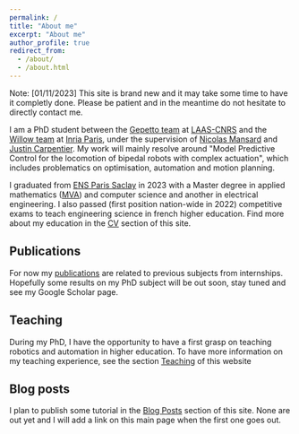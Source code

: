 ```yaml
---
permalink: /
title: "About me"
excerpt: "About me"
author_profile: true
redirect_from: 
  - /about/
  - /about.html
---
```


Note: [01/11/2023] This site is brand new and it may take some time to have it completly done. Please be patient and in the meantime do not hesitate to directly contact me.

I am a PhD student between the [Gepetto team](https://www.laas.fr/public/fr/gepetto) at [LAAS-CNRS](https://www.laas.fr) and the [Willow team](https://www.di.ens.fr/willow/) at [Inria Paris](https://www.inria.fr/fr/centre-inria-de-paris), under the supervision of [Nicolas Mansard](https://gepettoweb.laas.fr/nmansardx``) and [Justin Carpentier](https://jcarpent.github.io/). My work will mainly resolve around "Model Predictive Control for the locomotion of bipedal robots with complex actuation", which includes problematics on optimisation, automation and motion planning.

I graduated from [ENS Paris Saclay](https://ens-paris-saclay.fr/) in 2023 with a Master degree in applied mathematics ([MVA](https://www.master-mva.com/)) and computer science and another in electrical engineering. I also passed (first position nation-wide in 2022) competitive exams to teach engineering science in french higher education. Find more about my education in the [CV](https://ludovicdematteis.github.io/cv/) section of this site.

## Publications
For now my [publications](https://ludovicdematteis.github.io/publications/) are related to previous subjects from internships. Hopefully some results on my PhD subject will be out soon, stay tuned and see my Google Scholar page.

## Teaching
During my PhD, I have the opportunity to have a first grasp on teaching robotics and automation in higher education. To have more information on my teaching experience, see the section [Teaching](https://ludovicdematteis.github.io/teaching/) of this website

## Blog posts
I plan to publish some tutorial in the [Blog Posts](https://ludovicdematteis.github.io/year-archive/) section of this site. None are out yet and I will add a link on this main page when the first one goes out.